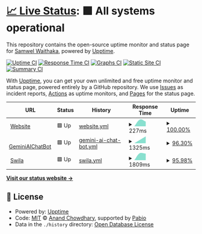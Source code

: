 # [📈 Live Status](https://demo.upptime.js.org): <!--live status--> **🟩 All systems operational**

This repository contains the open-source uptime monitor and status page for [Samwel Waithaka](waithakasam.com), powered by [Upptime](https://github.com/upptime/upptime).

[![Uptime CI](https://github.com/IdrisFallout/upptime/workflows/Uptime%20CI/badge.svg)](https://github.com/IdrisFallout/upptime/actions?query=workflow%3A%22Uptime+CI%22)
[![Response Time CI](https://github.com/IdrisFallout/upptime/workflows/Response%20Time%20CI/badge.svg)](https://github.com/IdrisFallout/upptime/actions?query=workflow%3A%22Response+Time+CI%22)
[![Graphs CI](https://github.com/IdrisFallout/upptime/workflows/Graphs%20CI/badge.svg)](https://github.com/IdrisFallout/upptime/actions?query=workflow%3A%22Graphs+CI%22)
[![Static Site CI](https://github.com/IdrisFallout/upptime/workflows/Static%20Site%20CI/badge.svg)](https://github.com/IdrisFallout/upptime/actions?query=workflow%3A%22Static+Site+CI%22)
[![Summary CI](https://github.com/IdrisFallout/upptime/workflows/Summary%20CI/badge.svg)](https://github.com/IdrisFallout/upptime/actions?query=workflow%3A%22Summary+CI%22)

With [Upptime](https://upptime.js.org), you can get your own unlimited and free uptime monitor and status page, powered entirely by a GitHub repository. We use [Issues](https://github.com/IdrisFallout/upptime/issues) as incident reports, [Actions](https://github.com/IdrisFallout/upptime/actions) as uptime monitors, and [Pages](https://demo.upptime.js.org) for the status page.

<!--start: status pages-->
<!-- This summary is generated by Upptime (https://github.com/upptime/upptime) -->
<!-- Do not edit this manually, your changes will be overwritten -->
<!-- prettier-ignore -->
| URL | Status | History | Response Time | Uptime |
| --- | ------ | ------- | ------------- | ------ |
| <img alt="" src="https://icons.duckduckgo.com/ip3/waithakasam.com.ico" height="13"> [Website](https://waithakasam.com) | 🟩 Up | [website.yml](https://github.com/IdrisFallout/upptime/commits/HEAD/history/website.yml) | <details><summary><img alt="Response time graph" src="./graphs/website/response-time-week.png" height="20"> 227ms</summary><br><a href="https://status.waithakasam.com/history/website"><img alt="Response time 227" src="https://img.shields.io/endpoint?url=https%3A%2F%2Fraw.githubusercontent.com%2FIdrisFallout%2Fupptime%2FHEAD%2Fapi%2Fwebsite%2Fresponse-time.json"></a><br><a href="https://status.waithakasam.com/history/website"><img alt="24-hour response time 186" src="https://img.shields.io/endpoint?url=https%3A%2F%2Fraw.githubusercontent.com%2FIdrisFallout%2Fupptime%2FHEAD%2Fapi%2Fwebsite%2Fresponse-time-day.json"></a><br><a href="https://status.waithakasam.com/history/website"><img alt="7-day response time 227" src="https://img.shields.io/endpoint?url=https%3A%2F%2Fraw.githubusercontent.com%2FIdrisFallout%2Fupptime%2FHEAD%2Fapi%2Fwebsite%2Fresponse-time-week.json"></a><br><a href="https://status.waithakasam.com/history/website"><img alt="30-day response time 227" src="https://img.shields.io/endpoint?url=https%3A%2F%2Fraw.githubusercontent.com%2FIdrisFallout%2Fupptime%2FHEAD%2Fapi%2Fwebsite%2Fresponse-time-month.json"></a><br><a href="https://status.waithakasam.com/history/website"><img alt="1-year response time 227" src="https://img.shields.io/endpoint?url=https%3A%2F%2Fraw.githubusercontent.com%2FIdrisFallout%2Fupptime%2FHEAD%2Fapi%2Fwebsite%2Fresponse-time-year.json"></a></details> | <details><summary><a href="https://status.waithakasam.com/history/website">100.00%</a></summary><a href="https://status.waithakasam.com/history/website"><img alt="All-time uptime 100.00%" src="https://img.shields.io/endpoint?url=https%3A%2F%2Fraw.githubusercontent.com%2FIdrisFallout%2Fupptime%2FHEAD%2Fapi%2Fwebsite%2Fuptime.json"></a><br><a href="https://status.waithakasam.com/history/website"><img alt="24-hour uptime 100.00%" src="https://img.shields.io/endpoint?url=https%3A%2F%2Fraw.githubusercontent.com%2FIdrisFallout%2Fupptime%2FHEAD%2Fapi%2Fwebsite%2Fuptime-day.json"></a><br><a href="https://status.waithakasam.com/history/website"><img alt="7-day uptime 100.00%" src="https://img.shields.io/endpoint?url=https%3A%2F%2Fraw.githubusercontent.com%2FIdrisFallout%2Fupptime%2FHEAD%2Fapi%2Fwebsite%2Fuptime-week.json"></a><br><a href="https://status.waithakasam.com/history/website"><img alt="30-day uptime 100.00%" src="https://img.shields.io/endpoint?url=https%3A%2F%2Fraw.githubusercontent.com%2FIdrisFallout%2Fupptime%2FHEAD%2Fapi%2Fwebsite%2Fuptime-month.json"></a><br><a href="https://status.waithakasam.com/history/website"><img alt="1-year uptime 100.00%" src="https://img.shields.io/endpoint?url=https%3A%2F%2Fraw.githubusercontent.com%2FIdrisFallout%2Fupptime%2FHEAD%2Fapi%2Fwebsite%2Fuptime-year.json"></a></details>
| <img alt="" src="https://icons.duckduckgo.com/ip3/chat.waithakasam.com.ico" height="13"> [GeminiAIChatBot](https://chat.waithakasam.com) | 🟩 Up | [gemini-ai-chat-bot.yml](https://github.com/IdrisFallout/upptime/commits/HEAD/history/gemini-ai-chat-bot.yml) | <details><summary><img alt="Response time graph" src="./graphs/gemini-ai-chat-bot/response-time-week.png" height="20"> 1325ms</summary><br><a href="https://status.waithakasam.com/history/gemini-ai-chat-bot"><img alt="Response time 1325" src="https://img.shields.io/endpoint?url=https%3A%2F%2Fraw.githubusercontent.com%2FIdrisFallout%2Fupptime%2FHEAD%2Fapi%2Fgemini-ai-chat-bot%2Fresponse-time.json"></a><br><a href="https://status.waithakasam.com/history/gemini-ai-chat-bot"><img alt="24-hour response time 1354" src="https://img.shields.io/endpoint?url=https%3A%2F%2Fraw.githubusercontent.com%2FIdrisFallout%2Fupptime%2FHEAD%2Fapi%2Fgemini-ai-chat-bot%2Fresponse-time-day.json"></a><br><a href="https://status.waithakasam.com/history/gemini-ai-chat-bot"><img alt="7-day response time 1325" src="https://img.shields.io/endpoint?url=https%3A%2F%2Fraw.githubusercontent.com%2FIdrisFallout%2Fupptime%2FHEAD%2Fapi%2Fgemini-ai-chat-bot%2Fresponse-time-week.json"></a><br><a href="https://status.waithakasam.com/history/gemini-ai-chat-bot"><img alt="30-day response time 1325" src="https://img.shields.io/endpoint?url=https%3A%2F%2Fraw.githubusercontent.com%2FIdrisFallout%2Fupptime%2FHEAD%2Fapi%2Fgemini-ai-chat-bot%2Fresponse-time-month.json"></a><br><a href="https://status.waithakasam.com/history/gemini-ai-chat-bot"><img alt="1-year response time 1325" src="https://img.shields.io/endpoint?url=https%3A%2F%2Fraw.githubusercontent.com%2FIdrisFallout%2Fupptime%2FHEAD%2Fapi%2Fgemini-ai-chat-bot%2Fresponse-time-year.json"></a></details> | <details><summary><a href="https://status.waithakasam.com/history/gemini-ai-chat-bot">96.30%</a></summary><a href="https://status.waithakasam.com/history/gemini-ai-chat-bot"><img alt="All-time uptime 96.30%" src="https://img.shields.io/endpoint?url=https%3A%2F%2Fraw.githubusercontent.com%2FIdrisFallout%2Fupptime%2FHEAD%2Fapi%2Fgemini-ai-chat-bot%2Fuptime.json"></a><br><a href="https://status.waithakasam.com/history/gemini-ai-chat-bot"><img alt="24-hour uptime 95.06%" src="https://img.shields.io/endpoint?url=https%3A%2F%2Fraw.githubusercontent.com%2FIdrisFallout%2Fupptime%2FHEAD%2Fapi%2Fgemini-ai-chat-bot%2Fuptime-day.json"></a><br><a href="https://status.waithakasam.com/history/gemini-ai-chat-bot"><img alt="7-day uptime 96.30%" src="https://img.shields.io/endpoint?url=https%3A%2F%2Fraw.githubusercontent.com%2FIdrisFallout%2Fupptime%2FHEAD%2Fapi%2Fgemini-ai-chat-bot%2Fuptime-week.json"></a><br><a href="https://status.waithakasam.com/history/gemini-ai-chat-bot"><img alt="30-day uptime 96.30%" src="https://img.shields.io/endpoint?url=https%3A%2F%2Fraw.githubusercontent.com%2FIdrisFallout%2Fupptime%2FHEAD%2Fapi%2Fgemini-ai-chat-bot%2Fuptime-month.json"></a><br><a href="https://status.waithakasam.com/history/gemini-ai-chat-bot"><img alt="1-year uptime 96.30%" src="https://img.shields.io/endpoint?url=https%3A%2F%2Fraw.githubusercontent.com%2FIdrisFallout%2Fupptime%2FHEAD%2Fapi%2Fgemini-ai-chat-bot%2Fuptime-year.json"></a></details>
| <img alt="" src="https://icons.duckduckgo.com/ip3/swila.waithakasam.com.ico" height="13"> [Swila](https://swila.waithakasam.com) | 🟩 Up | [swila.yml](https://github.com/IdrisFallout/upptime/commits/HEAD/history/swila.yml) | <details><summary><img alt="Response time graph" src="./graphs/swila/response-time-week.png" height="20"> 1809ms</summary><br><a href="https://status.waithakasam.com/history/swila"><img alt="Response time 1809" src="https://img.shields.io/endpoint?url=https%3A%2F%2Fraw.githubusercontent.com%2FIdrisFallout%2Fupptime%2FHEAD%2Fapi%2Fswila%2Fresponse-time.json"></a><br><a href="https://status.waithakasam.com/history/swila"><img alt="24-hour response time 1906" src="https://img.shields.io/endpoint?url=https%3A%2F%2Fraw.githubusercontent.com%2FIdrisFallout%2Fupptime%2FHEAD%2Fapi%2Fswila%2Fresponse-time-day.json"></a><br><a href="https://status.waithakasam.com/history/swila"><img alt="7-day response time 1809" src="https://img.shields.io/endpoint?url=https%3A%2F%2Fraw.githubusercontent.com%2FIdrisFallout%2Fupptime%2FHEAD%2Fapi%2Fswila%2Fresponse-time-week.json"></a><br><a href="https://status.waithakasam.com/history/swila"><img alt="30-day response time 1809" src="https://img.shields.io/endpoint?url=https%3A%2F%2Fraw.githubusercontent.com%2FIdrisFallout%2Fupptime%2FHEAD%2Fapi%2Fswila%2Fresponse-time-month.json"></a><br><a href="https://status.waithakasam.com/history/swila"><img alt="1-year response time 1809" src="https://img.shields.io/endpoint?url=https%3A%2F%2Fraw.githubusercontent.com%2FIdrisFallout%2Fupptime%2FHEAD%2Fapi%2Fswila%2Fresponse-time-year.json"></a></details> | <details><summary><a href="https://status.waithakasam.com/history/swila">95.98%</a></summary><a href="https://status.waithakasam.com/history/swila"><img alt="All-time uptime 95.98%" src="https://img.shields.io/endpoint?url=https%3A%2F%2Fraw.githubusercontent.com%2FIdrisFallout%2Fupptime%2FHEAD%2Fapi%2Fswila%2Fuptime.json"></a><br><a href="https://status.waithakasam.com/history/swila"><img alt="24-hour uptime 94.64%" src="https://img.shields.io/endpoint?url=https%3A%2F%2Fraw.githubusercontent.com%2FIdrisFallout%2Fupptime%2FHEAD%2Fapi%2Fswila%2Fuptime-day.json"></a><br><a href="https://status.waithakasam.com/history/swila"><img alt="7-day uptime 95.98%" src="https://img.shields.io/endpoint?url=https%3A%2F%2Fraw.githubusercontent.com%2FIdrisFallout%2Fupptime%2FHEAD%2Fapi%2Fswila%2Fuptime-week.json"></a><br><a href="https://status.waithakasam.com/history/swila"><img alt="30-day uptime 95.98%" src="https://img.shields.io/endpoint?url=https%3A%2F%2Fraw.githubusercontent.com%2FIdrisFallout%2Fupptime%2FHEAD%2Fapi%2Fswila%2Fuptime-month.json"></a><br><a href="https://status.waithakasam.com/history/swila"><img alt="1-year uptime 95.98%" src="https://img.shields.io/endpoint?url=https%3A%2F%2Fraw.githubusercontent.com%2FIdrisFallout%2Fupptime%2FHEAD%2Fapi%2Fswila%2Fuptime-year.json"></a></details>

<!--end: status pages-->

[**Visit our status website →**](https://demo.upptime.js.org)

## 📄 License

- Powered by: [Upptime](https://github.com/upptime/upptime)
- Code: [MIT](./LICENSE) © [Anand Chowdhary](https://anandchowdhary.com), supported by [Pabio](https://pabio.com)
- Data in the `./history` directory: [Open Database License](https://opendatacommons.org/licenses/odbl/1-0/)
